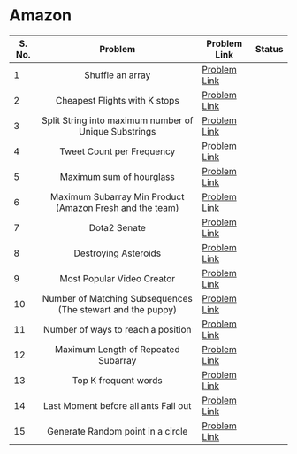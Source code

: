 # Amazon

| S. No. | Problem | Problem Link | Status |
| ------ |:-------:| ------------ | ------ |
| 1 | Shuffle an array| [Problem Link](https://leetcode.com/problems/shuffle-an-array/) | |
| 2 | Cheapest Flights with K stops | [Problem Link](https://leetcode.com/problems/cheapest-flights-within-k-stops/) | |
| 3 | Split String into maximum number of Unique Substrings| [Problem Link](https://leetcode.com/problems/split-a-string-into-the-max-number-of-unique-substrings/) | |
| 4 | Tweet Count per Frequency| [Problem Link](https://leetcode.com/problems/tweet-counts-per-frequency/) | |
| 5 | Maximum sum of hourglass| [Problem Link](https://leetcode.com/problems/maximum-sum-of-an-hourglass/) | |
| 6 | Maximum Subarray Min Product (Amazon Fresh and the team)| [Problem Link](https://leetcode.com/problems/maximum-subarray-min-product/) | |
| 7 | Dota2 Senate| [Problem Link](https://leetcode.com/problems/dota2-senate/) | |
| 8 | Destroying Asteroids| [Problem Link](https://leetcode.com/problems/destroying-asteroids/) | |
| 9 | Most Popular Video Creator| [Problem Link](https://leetcode.com/problems/most-popular-video-creator/) | |
| 10| Number of Matching Subsequences (The stewart and the puppy)| [Problem Link](https://leetcode.com/problems/number-of-matching-subsequences/) |  |
| 11| Number of ways to reach a position| [Problem Link](https://leetcode.com/problems/number-of-ways-to-reach-a-position-after-exactly-k-steps/) | |
| 12| Maximum Length of Repeated Subarray| [Problem Link](https://leetcode.com/problems/maximum-length-of-repeated-subarray/) | |
| 13| Top K frequent words| [Problem Link](https://leetcode.com/problems/top-k-frequent-words/) | |
| 14| Last Moment before all ants Fall out| [Problem Link](https://leetcode.com/problems/last-moment-before-all-ants-fall-out-of-a-plank/) | |
| 15| Generate Random point in a circle| [Problem Link](https://leetcode.com/problems/generate-random-point-in-a-circle/) | |
